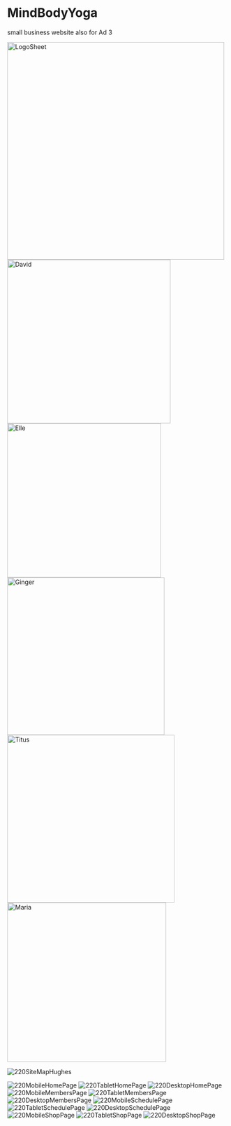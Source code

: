 # MindBodyYoga
small business website also for Ad 3


<img width="497" alt="LogoSheet" src="https://user-images.githubusercontent.com/89484770/137375738-3d7b1890-801e-465c-95ff-d943bb29cd6d.png">


<img width="374" alt="David" src="https://user-images.githubusercontent.com/89484770/137375800-8fdc1491-c4f6-4fc2-a50b-15bcba6c75b8.png">
<img width="352" alt="Elle" src="https://user-images.githubusercontent.com/89484770/137375818-1415d439-37ad-4e5c-9ff5-6c39364337f1.png">
<img width="360" alt="Ginger" src="https://user-images.githubusercontent.com/89484770/137375827-c492cfc3-9d59-4257-bd91-a76dfb5cccc1.png">
<img width="383" alt="Titus" src="https://user-images.githubusercontent.com/89484770/137375835-4ea716f3-d092-44d0-b2d8-d15e961babb5.png">
<img width="364" alt="Maria" src="https://user-images.githubusercontent.com/89484770/137375845-0c47181c-b508-4b29-a0e3-b01d1bf41384.png">


![220SiteMapHughes](https://user-images.githubusercontent.com/89484770/137375605-47617d55-f93f-46e3-b201-15bf68947607.jpeg)


![220MobileHomePage](https://user-images.githubusercontent.com/89484770/137375625-233d168a-d8bd-4443-ab9e-010c1401456f.jpg)
![220TabletHomePage](https://user-images.githubusercontent.com/89484770/137375632-68b0d630-b492-4b86-b204-b6c5616cf078.jpg)
![220DesktopHomePage](https://user-images.githubusercontent.com/89484770/137375640-8d56e40d-2a2b-4231-a779-5df877e5ca6f.jpg)
![220MobileMembersPage](https://user-images.githubusercontent.com/89484770/137375647-b50ba223-1c03-48ff-9b22-506849563721.jpg)
![220TabletMembersPage](https://user-images.githubusercontent.com/89484770/137375652-87ae78b1-9056-47ea-9072-ad944bebd978.jpg)
![220DesktopMembersPage](https://user-images.githubusercontent.com/89484770/137375656-651e191b-d984-4d18-82fa-555c9b579629.jpg)
![220MobileSchedulePage](https://user-images.githubusercontent.com/89484770/137375669-3b7648ff-d2f5-4dd4-abce-cb36888d3ed4.jpg)
![220TabletSchedulePage](https://user-images.githubusercontent.com/89484770/137375675-5ed6d26f-0ca8-4024-8e36-91744600f6b7.jpg)
![220DesktopSchedulePage](https://user-images.githubusercontent.com/89484770/137375681-d6d2d839-0ba7-443d-96b8-9d94a822db16.jpg)
![220MobileShopPage](https://user-images.githubusercontent.com/89484770/137375690-da3b7d14-5f74-4a66-9d3b-57803af4d57a.jpg)
![220TabletShopPage](https://user-images.githubusercontent.com/89484770/137375696-0c9d56d7-10c4-470f-b049-a2d2aa7b9fd1.jpg)
![220DesktopShopPage](https://user-images.githubusercontent.com/89484770/137375702-e3d22842-92ed-459d-be5a-b7993a999d18.jpg)

